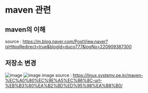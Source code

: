 # maven 관련
## maven의 이해
source : https://m.blog.naver.com/PostView.naver?isHttpsRedirect=true&blogId=duco777&logNo=220909387300 

## 저장소 변경
![image](https://user-images.githubusercontent.com/44331989/129295085-b9047a7e-0d0a-44ae-a9fb-9d2bfb186e61.png)
![image](https://user-images.githubusercontent.com/44331989/129295110-290d197f-80e7-4987-a565-f3908fd36b42.png)
image source : https://linux.systemv.pe.kr/maven-%EC%A0%80%EC%9E%A5%EC%86%8C-url-%EB%B3%80%EA%B2%BD%ED%95%98%EA%B8%B0/
